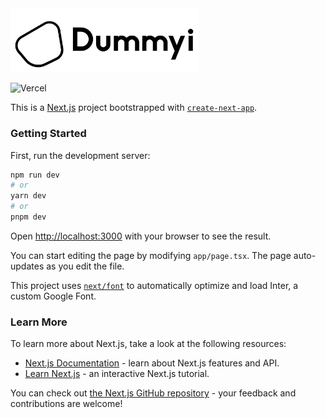 <img src="./public/images/logo-black.svg" width="300" class="adaptive-image">

<style>
  @media (prefers-color-scheme: dark) {
    .adaptive-image {
      filter: invert(1); /* 反转图像颜色以适应暗黑模式 */
    }
  }
</style>

![Vercel](https://therealsujitk-vercel-badge.vercel.app/?app=dummyi&style=flat-square)

This is a [Next.js](https://nextjs.org/) project bootstrapped with [`create-next-app`](https://github.com/vercel/next.js/tree/canary/packages/create-next-app).

### Getting Started

First, run the development server:

```bash
npm run dev
# or
yarn dev
# or
pnpm dev
```

Open [http://localhost:3000](http://localhost:3000) with your browser to see the result.

You can start editing the page by modifying `app/page.tsx`. The page auto-updates as you edit the file.

This project uses [`next/font`](https://nextjs.org/docs/basic-features/font-optimization) to automatically optimize and load Inter, a custom Google Font.

### Learn More

To learn more about Next.js, take a look at the following resources:

- [Next.js Documentation](https://nextjs.org/docs) - learn about Next.js features and API.
- [Learn Next.js](https://nextjs.org/learn) - an interactive Next.js tutorial.

You can check out [the Next.js GitHub repository](https://github.com/vercel/next.js/) - your feedback and contributions are welcome!

